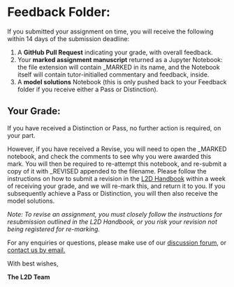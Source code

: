 # Feedback Folder:

If you submitted your assignment on time, you will receive the following within 14 days of the submission deadline: 

1. A **GitHub Pull Request** indicating your grade, with overall feedback.
2. Your **marked assignment manuscript** returned as a Jupyter Notebook: the file extension will contain _MARKED in its name, and the Notebook itself will contain tutor-initialled commentary and feedback, inside.
3. A **model solutions** Notebook (this is only pushed back to your Feedback folder if you receive either a Pass or Distinction).

## Your Grade:

If you have received a Distinction or Pass, no further action is required, on your part. 

However, if you have received a Revise, you will need to open the _MARKED notebook, and check the comments to see why you were awarded this mark. You will then be required to re-attempt this notebook, and re-submit a copy of it with _REVISED appended to the filename. Please follow the instructions on how to submit a revision in the [L2D Handbook]() within a week of receiving your grade, and we will re-mark this, and return it to you. If you subsequently achieve a Pass or Distinction, you will then also receive the model solutions.

*Note: To revise an assignment, you must closely follow the instructions for resubmission outlined in the L2D Handbook, or you risk your revision not being registered for re-marking.*

For any enquiries or questions, please make use of our [discussion forum](https://github.com/orgs/L2D-October2023/discussions), or [contact us by email.](mailto:admin@learntodiscover.ai)

With best wishes,

**The L2D Team**

